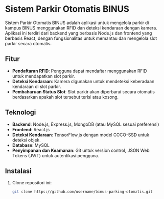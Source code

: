 # Sistem Parkir Otomatis BINUS

Sistem Parkir Otomatis BINUS adalah aplikasi untuk mengelola parkir di kampus BINUS menggunakan RFID dan deteksi kendaraan dengan kamera. Aplikasi ini terdiri dari backend yang berbasis Node.js dan frontend yang berbasis React, dengan fungsionalitas untuk memantau dan mengelola slot parkir secara otomatis.

## Fitur

- **Pendaftaran RFID**: Pengguna dapat mendaftar menggunakan RFID untuk mendapatkan slot parkir.
- **Deteksi Kendaraan**: Kamera digunakan untuk mendeteksi keberadaan kendaraan di slot parkir.
- **Pembaharuan Status Slot**: Slot parkir akan diperbarui secara otomatis berdasarkan apakah slot tersebut terisi atau kosong.

## Teknologi

- **Backend**: Node.js, Express.js, MongoDB (atau MySQL sesuai preferensi)
- **Frontend**: React.js
- **Deteksi Kendaraan**: TensorFlow.js dengan model COCO-SSD untuk deteksi objek.
- **Database**: MySQL
- **Penyimpanan dan Keamanan**: Git untuk version control, JSON Web Tokens (JWT) untuk autentikasi pengguna.

## Instalasi

1. Clone repositori ini:
   ```bash
   git clone https://github.com/username/binus-parking-otomatis.git
   ```
